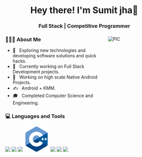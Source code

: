 <h1 align="center">Hey there! I'm Sumit jha👋 </h1>
<h3 align="center"> Full Stack | Competitive Programmer  </h3>
<div>
<img width = "35%" align="right" alt="PIC" height="300px" src="https://media.giphy.com/media/QssGEmpkyEOhBCb7e1/giphy.gif" />
<div align="left"> 
  <h3> 👨🏻‍💻 About Me </h3>

  - 🤔 &nbsp; Exploring new technologies and developing software solutions and quick hacks.
  - 💼 &nbsp; Currently working on Full Stack Development projects.
  - 🌱 &nbsp; Working on high scale Native Android Projects.
  - ✍️ &nbsp; Android + KMM.
  - 🎓 &nbsp; Completed Computer Science and Engineering.
</div> 
</div>

<div>
  <h3> 💻 Languages and Tools </h3>
  <p>
  <img src="https://c.tenor.com/mObOMMDy_lQAAAAi/android-google.gif" width="120">
  <img src="https://www.vectorlogo.zone/logos/kotlinlang/kotlinlang-icon.svg"   width="50">
  <img src="https://nexax.in/wp-content/uploads/2020/11/java-1.gif" width="120">
  <img src="https://raw.githubusercontent.com/devicons/devicon/master/icons/cplusplus/cplusplus-original.svg" width="80">
  <img src="https://media.giphy.com/media/Ri2TUcKlaOcaDBxFpY/giphy.gif" width="90">
  <img src="https://media.giphy.com/media/kH1DBkPNyZPOk0BxrM/giphy.gif" width="100">
    <img src="https://www.groupe-asten.fr/wp-content/uploads/2020/06/logo-jira.gif" width="100">
    
  <p>
</div> 
